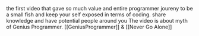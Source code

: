 the first video that gave so much value and entire programmer joureny to be a small fish and keep your self exposed in terms of coding. share knowledge and have potential people around you
 The video is about myth of Genius Programmer. [[GeniusProgrammer]] & [[Never Go Alone]]
